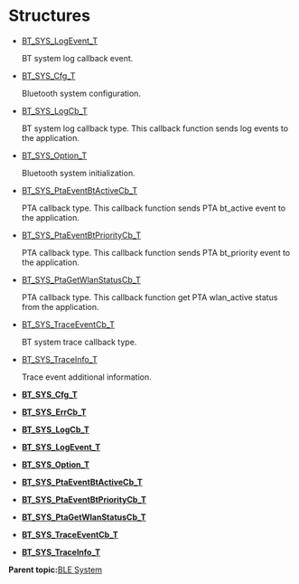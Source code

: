 # Structures

-   [BT\_SYS\_LogEvent\_T](GUID-3831075E-FD41-4C5B-851C-F284FD30D6CA.md)

    BT system log callback event.

-   [BT\_SYS\_Cfg\_T](GUID-1AD2312F-9177-4591-866D-1665F2E0C19D.md)

    Bluetooth system configuration.

-   [BT\_SYS\_LogCb\_T](GUID-06535ED7-EBFB-40E5-89CB-7F339A664FE5.md)

    BT system log callback type. This callback function sends log events to the application.

-   [BT\_SYS\_Option\_T](GUID-E7870D64-6261-49AC-851A-8CD4FDD88C9B.md)

    Bluetooth system initialization.

-   [BT\_SYS\_PtaEventBtActiveCb\_T](GUID-581DDC0F-3CCE-408F-80C0-5695428740BE.md)

    PTA callback type. This callback function sends PTA bt\_active event to the application.

-   [BT\_SYS\_PtaEventBtPriorityCb\_T](GUID-80B990E9-BC23-4C16-8F54-7AA996AB7D2F.md)

    PTA callback type. This callback function sends PTA bt\_priority event to the application.

-   [BT\_SYS\_PtaGetWlanStatusCb\_T](GUID-432F591C-6C3B-43D5-A9C7-2C8F61E54772.md)

    PTA callback type. This callback function get PTA wlan\_active status from the application.

-   [BT\_SYS\_TraceEventCb\_T](GUID-DC5CA8C9-70F0-4101-BE19-9B77D60B1549.md)

    BT system trace callback type.

-   [BT\_SYS\_TraceInfo\_T](GUID-A34A321D-FE4C-488D-B7E5-C5D6A7FFD5DA.md)

    Trace event additional information.


-   **[BT\_SYS\_Cfg\_T](GUID-1AD2312F-9177-4591-866D-1665F2E0C19D.md)**  

-   **[BT\_SYS\_ErrCb\_T](GUID-D6313F62-BEDF-4894-8210-5109FF96877B.md)**  

-   **[BT\_SYS\_LogCb\_T](GUID-06535ED7-EBFB-40E5-89CB-7F339A664FE5.md)**  

-   **[BT\_SYS\_LogEvent\_T](GUID-3831075E-FD41-4C5B-851C-F284FD30D6CA.md)**  

-   **[BT\_SYS\_Option\_T](GUID-E7870D64-6261-49AC-851A-8CD4FDD88C9B.md)**  

-   **[BT\_SYS\_PtaEventBtActiveCb\_T](GUID-581DDC0F-3CCE-408F-80C0-5695428740BE.md)**  

-   **[BT\_SYS\_PtaEventBtPriorityCb\_T](GUID-80B990E9-BC23-4C16-8F54-7AA996AB7D2F.md)**  

-   **[BT\_SYS\_PtaGetWlanStatusCb\_T](GUID-432F591C-6C3B-43D5-A9C7-2C8F61E54772.md)**  

-   **[BT\_SYS\_TraceEventCb\_T](GUID-DC5CA8C9-70F0-4101-BE19-9B77D60B1549.md)**  

-   **[BT\_SYS\_TraceInfo\_T](GUID-A34A321D-FE4C-488D-B7E5-C5D6A7FFD5DA.md)**  


**Parent topic:**[BLE System](GUID-061C8DC9-61EB-48A6-85AD-83288398576C.md)

